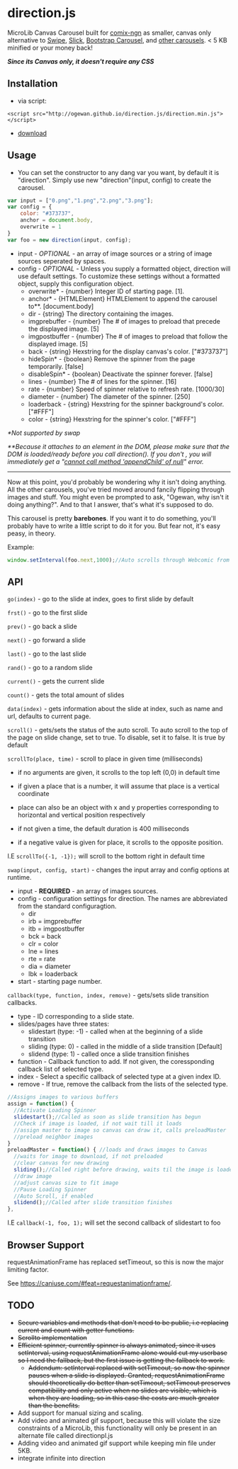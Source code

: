 # direction.js
MicroLib Canvas Carousel built for [comix-ngn] as smaller, canvas only alternative to [Swipe], [Slick], [Bootstrap Carousel], and [other carousels]. < 5 KB minified or your money back!

***Since its Canvas only, it doesn't require any CSS***
## Installation
* via script: 
  
```<script src="http://ogewan.github.io/direction.js/direction.min.js"></script>```

* [download](http://ogewan.github.io/direction.js/direction.min.js)

## Usage
* You can set the constructor to any dang var you want, by default it is "direction". Simply use new "direction"(input, config) to create the carousel.

``` js
var input = ["0.png","1.png","2.png","3.png"];
var config = {
	color: "#373737",
	anchor = document.body,
	overwrite = 1
}
var foo = new direction(input, config);
```
* input - *OPTIONAL* - an array of image sources or a string of image sources seperated by spaces.
* config - *OPTIONAL* - Unless you supply a formatted object, direction will use default settings. To customize these settings without a formatted object, supply this configuration object.
  * overwrite* - {number} Integer ID of starting page. [1].
  * anchor* - {HTMLElement} HTMLElement to append the carousel to**. [document.body]
  * dir - {string} The directory containing the images.
  * imgprebuffer - {number} The # of images to preload that precede the displayed image. [5]
  * imgpostbuffer - {number} The # of images to preload that follow the displayed image. [5]
  * back - {string} Hexstring for the display canvas's color. ["#373737"]
  * hideSpin* - {boolean} Remove the spinner from the page temporarily. [false]
  * disableSpin* - {boolean} Deactivate the spinner forever. [false]
  * lines - {number} The # of lines for the spinner. [16]
  * rate - {number} Speed of spinner relative to refresh rate. [1000/30]
  * diameter - {number} The diameter of the spinner. [250]
  * loaderback - {string} Hexstring for the spinner background's color. ["#FFF"]
  * color - {string} Hexstring for the spinner's color. ["#FFF"]

_*Not supported by swap_

_**Because it attaches to an element in the DOM, please make sure that the DOM is loaded/ready before you call direction(). If you don't , you will immediately get a "[cannot call method 'appendChild' of null]" error._
****

Now at this point, you'd probably be wondering why it isn't doing anything. All the other carousels, you've tried moved around fancily flipping through images and stuff. You might even be prompted to ask, "Ogewan, why isn't it doing anything?". And to that I answer, that's what it's supposed to do.

This carousel is pretty **barebones**. If you want it to do something, you'll probably have to write a little script to do it for you. But fear not, it's easy peasy, in theory.

Example: 
``` js 
window.setInterval(foo.next,1000);//Auto scrolls through Webcomic from first to last page
```

## API

`go(index)` - go to the slide at index, goes to first slide by default

`frst()` - go to the first slide

`prev()` - go back a slide

`next()` - go forward a slide

`last()` - go to the last slide

`rand()` - go to a random slide

`current()` - gets the current slide

`count()` - gets the total amount of slides

`data(index)` - gets information about the slide at index, such as name and url, defaults to current page.

`scroll()` - gets/sets the status of the auto scroll. To auto scroll to the top of the page on slide change, set to true. To disable, set it to false. It is true by default

`scrollTo(place, time)` - scroll to place in given time (milliseconds)
* if no arguments are given, it scrolls to the top left (0,0) in default time

* if given a place that is a number, it will assume that place is a vertical coordinate

* place can also be an object with x and y properties corresponding to horizontal and vertical position respectively

* if not given a time, the default duration is 400 milliseconds

* if a negative value is given for place, it scrolls to the opposite position.
  
I.E ```scrollTo({-1, -1});``` will scroll to the bottom right in default time

`swap(input, config, start)` - changes the input array and config options at runtime.
* input - **REQUIRED** - an array of images sources.
* config - configuration settings for direction. The names are abbreviated from the standard configuragtion. 
  * dir
  * irb = imgprebuffer
  * itb = imgpostbuffer
  * bck = back
  * clr = color
  * lne = lines
  * rte = rate
  * dia = diameter
  * lbk = loaderback
* start - starting page number.

`callback(type, function, index, remove)` - gets/sets slide transition callbacks.
* type - ID corresponding to a slide state.
* slides/pages have three states:
  * slidestart (type: -1) - called when at the beginning of a slide transition
  * sliding (type: 0) - called in the middle of a slide transition [Default]
  * slidend (type: 1) - called once a slide transition finishes
* function - Callback function to add. If not given, the coressponding callback list of selected type.
* index - Select a specific callback of selected type at a given index ID.
* remove - If true, remove the callback from the lists of the selected type.
``` js
//Assigns images to various buffers
assign = function() {
  //Activate Loading Spinner
  slidestart();//Called as soon as slide transition has begun
  //Check if image is loaded, if not wait till it loads
  //assign master to image so canvas can draw it, calls preloadMaster
  //preload neighbor images
}
preloadMaster = function() { //loads and draws images to Canvas
  //waits for image to download, if not preloaded
  //clear canvas for new drawing
  sliding();//Called right before drawing, waits til the image is loaded
  //draw image
  //adjust canvas size to fit image
  //Pause Loading Spinner
  //Auto Scroll, if enabled
  slidend();//Called after slide transition finishes
},

```

I.E ```callback(-1, foo, 1);``` will set the second callback of slidestart to foo

## Browser Support
requestAnimationFrame has replaced setTimeout, so this is now the major limiting factor.

See https://caniuse.com/#feat=requestanimationframe/.

## TODO
* ~~Secure variables and methods that don't need to be public, i.e replacing current and count with getter functions.~~
* ~~Scrollto implementation~~
* ~~Efficient spinner, currently spinner is always animated, since it uses setInterval, using requestAnimationFrame alone would cut my userbase so I need the fallback, but the first issue is getting the fallback to work.~~
  * ~~Addendum: setInterval replaced with setTimeout, so now the spinner pauses when a slide is displayed. Granted, requestAnimationFrame should theoretically do better than setTimeout, setTimeout preserves compatibility and only active when no slides are visible, which is when they are loading, so in this case the costs are much greater than the benefits.~~
* Add support for manual sizing and scaling.
* Add video and animated gif support, because this will violate the size constraints of a MicroLib, this functionality will only be present in an alternate file called directionpl.js
* Adding video and animated gif support while keeping min file under 5KB.
* integrate infinite into direction

[comix-ngn]: http://comixngn.js.org/
[Slick]: http://kenwheeler.github.io/slick/
[Google's Closure Compiler]: https://developers.google.com/closure/compiler/
[Swipe]: https://github.com/thebird/swipe
[Bootstrap Carousel]: http://getbootstrap.com/javascript/
[other carousels]: https://www.google.com/webhp?sourceid=chrome-instant&ion=1&espv=2&es_th=1&ie=UTF-8#q=carousels&es_th=1
[cannot call method 'appendChild' of null]: http://stackoverflow.com/questions/8670530/javascript-error-cannot-call-method-appendchild-of-null
